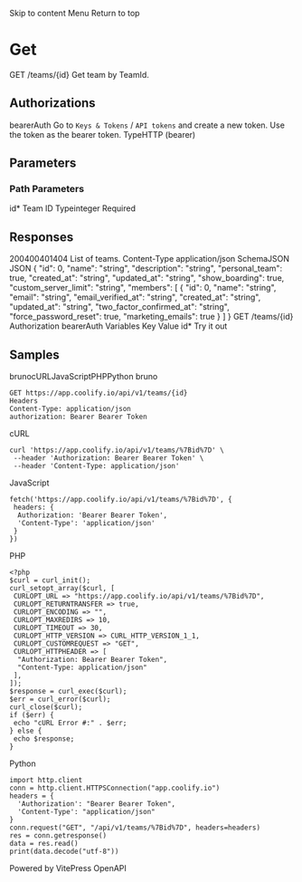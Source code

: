 Skip to content
Menu
Return to top
# Get​
GET
/teams/{id}
Get team by TeamId.
## Authorizations​
bearerAuth
Go to `Keys & Tokens` / `API tokens` and create a new token. Use the token as the bearer token.
TypeHTTP (bearer)
## Parameters​
### Path Parameters
id*
Team ID
Typeinteger
Required
## Responses​
200400401404
List of teams.
Content-Type
application/json
SchemaJSON
JSON
{
"id": 0,
"name": "string",
"description": "string",
"personal_team": true,
"created_at": "string",
"updated_at": "string",
"show_boarding": true,
"custom_server_limit": "string",
"members": [
{
"id": 0,
"name": "string",
"email": "string",
"email_verified_at": "string",
"created_at": "string",
"updated_at": "string",
"two_factor_confirmed_at": "string",
"force_password_reset": true,
"marketing_emails": true
}
]
}
GET
/teams/{id}
Authorization 
bearerAuth
Variables
Key
Value
id*
Try it out
## Samples​
brunocURLJavaScriptPHPPython
bruno
```
GET https://app.coolify.io/api/v1/teams/{id}
Headers
Content-Type: application/json
authorization: Bearer Bearer Token

```

cURL
```
curl 'https://app.coolify.io/api/v1/teams/%7Bid%7D' \
 --header 'Authorization: Bearer Bearer Token' \
 --header 'Content-Type: application/json'
```

JavaScript
```
fetch('https://app.coolify.io/api/v1/teams/%7Bid%7D', {
 headers: {
  Authorization: 'Bearer Bearer Token',
  'Content-Type': 'application/json'
 }
})
```

PHP
```
<?php
$curl = curl_init();
curl_setopt_array($curl, [
 CURLOPT_URL => "https://app.coolify.io/api/v1/teams/%7Bid%7D",
 CURLOPT_RETURNTRANSFER => true,
 CURLOPT_ENCODING => "",
 CURLOPT_MAXREDIRS => 10,
 CURLOPT_TIMEOUT => 30,
 CURLOPT_HTTP_VERSION => CURL_HTTP_VERSION_1_1,
 CURLOPT_CUSTOMREQUEST => "GET",
 CURLOPT_HTTPHEADER => [
  "Authorization: Bearer Bearer Token",
  "Content-Type: application/json"
 ],
]);
$response = curl_exec($curl);
$err = curl_error($curl);
curl_close($curl);
if ($err) {
 echo "cURL Error #:" . $err;
} else {
 echo $response;
}
```

Python
```
import http.client
conn = http.client.HTTPSConnection("app.coolify.io")
headers = {
  'Authorization': "Bearer Bearer Token",
  'Content-Type': "application/json"
}
conn.request("GET", "/api/v1/teams/%7Bid%7D", headers=headers)
res = conn.getresponse()
data = res.read()
print(data.decode("utf-8"))
```

Powered by  VitePress OpenAPI 
